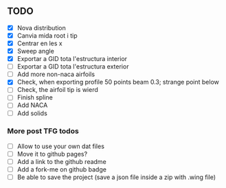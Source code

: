 

## TODO

- [x] Nova distribution
- [x] Canvia mida root i tip
- [x] Centrar en les x
- [x] Sweep angle
- [x] Exportar a GID tota l'estructura interior
- [ ] Exportar a GID tota l'estructura exterior
- [ ] Add more non-naca airfoils
- [x] Check, when exporting profile 50 points beam 0.3; strange point below
- [ ] Check, the airfoil tip is wierd
- [ ] Finish spline
- [ ] Add NACA
- [ ] Add solids

### More post TFG todos
- [ ] Allow to use your own dat files
- [ ] Move it to github pages?
- [ ] Add a link to the github readme
- [ ] Add a fork-me on github badge
- [ ] Be able to save the project
(save a json file inside a zip with .wing file) 